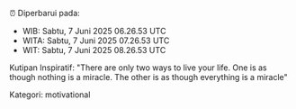 ⏰ Diperbarui pada:
- WIB: Sabtu, 7 Juni 2025 06.26.53 UTC
- WITA: Sabtu, 7 Juni 2025 07.26.53 UTC
- WIT: Sabtu, 7 Juni 2025 08.26.53 UTC

Kutipan Inspiratif:
"There are only two ways to live your life. One is as though nothing is a miracle. The other is as though everything is a miracle"


Kategori: motivational

